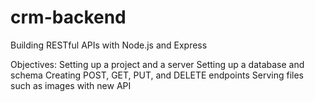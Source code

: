 # crm-backend
Building RESTful APIs with Node.js and Express

Objectives:
Setting up a project and a server
Setting up a database and schema
Creating POST, GET, PUT, and DELETE endpoints
Serving files such as images with new API
